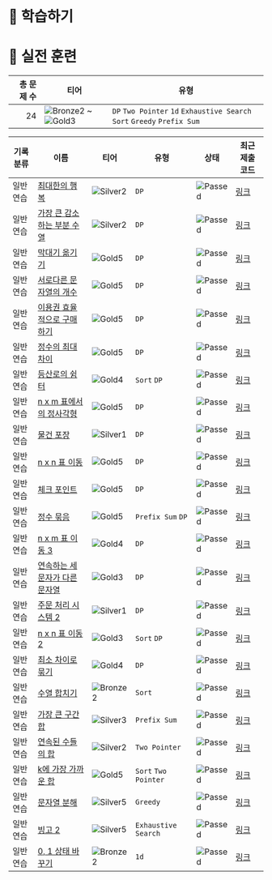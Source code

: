 # 📖 학습하기

# 🥇 실전 훈련
|총 문제 수|티어|유형|
|---:|---|---|
|24|![Bronze2][b2] ~ ![Gold3][g3]|`DP` `Two Pointer` `1d` `Exhaustive Search` `Sort` `Greedy` `Prefix Sum`|

|기록분류|이름|티어|유형|상태|최근 제출 코드|
|---|---|---|---|---|---|
|일반 연습|[최대한의 행복](https://www.codetree.ai/training-field/search/problems/maximum-happiness)|![Silver2][s2]|`DP`|![Passed][passed]|[링크](https://github.com/plast7/codetree-TILs/blob/main/240919/%EC%B5%9C%EB%8C%80%ED%95%9C%EC%9D%98%20%ED%96%89%EB%B3%B5/maximum-happiness.cpp)|
|일반 연습|[가장 큰 감소하는 부분 수열](https://www.codetree.ai/training-field/search/problems/largest-decreasing-subsequence)|![Silver2][s2]|`DP`|![Passed][passed]|[링크](https://github.com/plast7/codetree-TILs/blob/main/240919/%EA%B0%80%EC%9E%A5%20%ED%81%B0%20%EA%B0%90%EC%86%8C%ED%95%98%EB%8A%94%20%EB%B6%80%EB%B6%84%20%EC%88%98%EC%97%B4/largest-decreasing-subsequence.cpp)|
|일반 연습|[막대기 옮기기](https://www.codetree.ai/training-field/search/problems/moving-the-stick)|![Gold5][g5]|`DP`|![Passed][passed]|[링크](https://github.com/plast7/codetree-TILs/blob/main/240919/%EB%A7%89%EB%8C%80%EA%B8%B0%20%EC%98%AE%EA%B8%B0%EA%B8%B0/moving-the-stick.cpp)|
|일반 연습|[서로다른 문자열의 개수](https://www.codetree.ai/training-field/search/problems/number-of-different-strings)|![Gold5][g5]|`DP`|![Passed][passed]|[링크](https://github.com/plast7/codetree-TILs/blob/main/240919/%EC%84%9C%EB%A1%9C%EB%8B%A4%EB%A5%B8%20%EB%AC%B8%EC%9E%90%EC%97%B4%EC%9D%98%20%EA%B0%9C%EC%88%98/number-of-different-strings.cpp)|
|일반 연습|[이용권 효율적으로 구매하기](https://www.codetree.ai/training-field/search/problems/purchasing-tickets-efficiently)|![Gold5][g5]|`DP`|![Passed][passed]|[링크](https://github.com/plast7/codetree-TILs/blob/main/240919/%EC%9D%B4%EC%9A%A9%EA%B6%8C%20%ED%9A%A8%EC%9C%A8%EC%A0%81%EC%9C%BC%EB%A1%9C%20%EA%B5%AC%EB%A7%A4%ED%95%98%EA%B8%B0/purchasing-tickets-efficiently.cpp)|
|일반 연습|[정수의 최대 차이](https://www.codetree.ai/training-field/search/problems/maximum-difference-between-integers)|![Gold5][g5]|`DP`|![Passed][passed]|[링크](https://github.com/plast7/codetree-TILs/blob/main/240919/%EC%A0%95%EC%88%98%EC%9D%98%20%EC%B5%9C%EB%8C%80%20%EC%B0%A8%EC%9D%B4/maximum-difference-between-integers.cpp)|
|일반 연습|[등산로의 쉼터](https://www.codetree.ai/training-field/search/problems/shelter-on-the-hiking-trail)|![Gold4][g4]|`Sort` `DP`|![Passed][passed]|[링크](https://github.com/plast7/codetree-TILs/blob/main/240919/%EB%93%B1%EC%82%B0%EB%A1%9C%EC%99%80%20%EC%89%BC%ED%84%B0/shelter-on-the-hiking-trail.cpp)|
|일반 연습|[n x m 표에서의 정사각형](https://www.codetree.ai/training-field/search/problems/squares-in-an-n-x-m-table)|![Gold5][g5]|`DP`|![Passed][passed]|[링크](https://github.com/plast7/codetree-TILs/blob/main/240919/n%20x%20m%20%ED%91%9C%EC%97%90%EC%84%9C%EC%9D%98%20%EC%A0%95%EC%82%AC%EA%B0%81%ED%98%95/squares-in-an-n-x-m-table.cpp)|
|일반 연습|[물건 포장](https://www.codetree.ai/training-field/search/problems/packaging-of-things)|![Silver1][s1]|`DP`|![Passed][passed]|[링크](https://github.com/plast7/codetree-TILs/blob/main/240919/%EB%AC%BC%EA%B1%B4%20%ED%8F%AC%EC%9E%A5/packaging-of-things.cpp)|
|일반 연습|[n x n 표 이동](https://www.codetree.ai/training-field/search/problems/move-n-x-n-table)|![Gold5][g5]|`DP`|![Passed][passed]|[링크](https://github.com/plast7/codetree-TILs/blob/main/240919/n%20x%20n%20%ED%91%9C%20%EC%9D%B4%EB%8F%99/move-n-x-n-table.cpp)|
|일반 연습|[체크 포인트](https://www.codetree.ai/training-field/search/problems/check-point)|![Gold5][g5]|`DP`|![Passed][passed]|[링크](https://github.com/plast7/codetree-TILs/blob/main/240919/%EC%B2%B4%ED%81%AC%20%ED%8F%AC%EC%9D%B8%ED%8A%B8/check-point.cpp)|
|일반 연습|[정수 묶음](https://www.codetree.ai/training-field/search/problems/bunch-of-integers)|![Gold5][g5]|`Prefix Sum` `DP`|![Passed][passed]|[링크](https://github.com/plast7/codetree-TILs/blob/main/240919/%EC%A0%95%EC%88%98%20%EB%AC%B6%EC%9D%8C/bunch-of-integers.cpp)|
|일반 연습|[n x m 표 이동 3](https://www.codetree.ai/training-field/search/problems/move-n-x-m-table-3)|![Gold4][g4]|`DP`|![Passed][passed]|[링크](https://github.com/plast7/codetree-TILs/blob/main/240919/n%20x%20m%20%ED%91%9C%20%EC%9D%B4%EB%8F%99%203/move-n-x-m-table-3.cpp)|
|일반 연습|[연속하는 세 문자가 다른 문자열](https://www.codetree.ai/training-field/search/problems/a-string-with-three-consecutive-characters-different)|![Gold3][g3]|`DP`|![Passed][passed]|[링크](https://github.com/plast7/codetree-TILs/blob/main/240919/%EC%97%B0%EC%86%8D%ED%95%98%EB%8A%94%20%EC%84%B8%20%EB%AC%B8%EC%9E%90%EA%B0%80%20%EB%8B%A4%EB%A5%B8%20%EB%AC%B8%EC%9E%90%EC%97%B4/a-string-with-three-consecutive-characters-different.cpp)|
|일반 연습|[주문 처리 시스템 2](https://www.codetree.ai/training-field/search/problems/order-processing-system-2)|![Silver1][s1]|`DP`|![Passed][passed]|[링크](https://github.com/plast7/codetree-TILs/blob/main/240919/%EC%A3%BC%EB%AC%B8%20%EC%B2%98%EB%A6%AC%20%EC%8B%9C%EC%8A%A4%ED%85%9C%202/order-processing-system-2.cpp)|
|일반 연습|[n x n 표 이동 2](https://www.codetree.ai/training-field/search/problems/move-n-x-n-table-2)|![Gold3][g3]|`Sort` `DP`|![Passed][passed]|[링크](https://github.com/plast7/codetree-TILs/blob/main/240919/n%20x%20n%20%ED%91%9C%20%EC%9D%B4%EB%8F%99%202/move-n-x-n-table-2.cpp)|
|일반 연습|[최소 차이로 묶기](https://www.codetree.ai/training-field/search/problems/bundling-with-minimum-difference)|![Gold4][g4]|`DP`|![Passed][passed]|[링크](https://github.com/plast7/codetree-TILs/blob/main/240919/%EC%B5%9C%EC%86%8C%20%EC%B0%A8%EC%9D%B4%EB%A1%9C%20%EB%AC%B6%EA%B8%B0/bundling-with-minimum-difference.cpp)|
|일반 연습|[수열 합치기](https://www.codetree.ai/training-field/search/problems/concatenation-of-sequences)|![Bronze2][b2]|`Sort`|![Passed][passed]|[링크](https://github.com/plast7/codetree-TILs/blob/main/240919/%EC%88%98%EC%97%B4%20%ED%95%A9%EC%B9%98%EA%B8%B0/concatenation-of-sequences.cpp)|
|일반 연습|[가장 큰 구간 합](https://www.codetree.ai/training-field/search/problems/largest-interval-sum)|![Silver3][s3]|`Prefix Sum`|![Passed][passed]|[링크](https://github.com/plast7/codetree-TILs/blob/main/240919/%EA%B0%80%EC%9E%A5%20%ED%81%B0%20%EA%B5%AC%EA%B0%84%20%ED%95%A9/largest-interval-sum.cpp)|
|일반 연습|[연속된 수들의 합](https://www.codetree.ai/training-field/search/problems/sum-of-consecutive-numbers)|![Silver2][s2]|`Two Pointer`|![Passed][passed]|[링크](https://github.com/plast7/codetree-TILs/blob/main/240919/%EC%97%B0%EC%86%8D%EB%90%9C%20%EC%88%98%EB%93%A4%EC%9D%98%20%ED%95%A9/sum-of-consecutive-numbers.cpp)|
|일반 연습|[k에 가장 가까운 합](https://www.codetree.ai/training-field/search/problems/sum-closest-to-k)|![Gold5][g5]|`Sort` `Two Pointer`|![Passed][passed]|[링크](https://github.com/plast7/codetree-TILs/blob/main/240919/k%EC%97%90%20%EA%B0%80%EC%9E%A5%20%EA%B0%80%EA%B9%8C%EC%9A%B4%20%ED%95%A9/sum-closest-to-k.cpp)|
|일반 연습|[문자열 분해](https://www.codetree.ai/training-field/search/problems/string-decomposition)|![Silver5][s5]|`Greedy`|![Passed][passed]|[링크](https://github.com/plast7/codetree-TILs/blob/main/240919/%EB%AC%B8%EC%9E%90%EC%97%B4%20%EB%B6%84%ED%95%B4/string-decomposition.cpp)|
|일반 연습|[빙고 2](https://www.codetree.ai/training-field/search/problems/bingo-2)|![Silver5][s5]|`Exhaustive Search`|![Passed][passed]|[링크](https://github.com/plast7/codetree-TILs/blob/main/240919/%EB%B9%99%EA%B3%A0%202/bingo-2.cpp)|
|일반 연습|[0, 1 상태 바꾸기](https://www.codetree.ai/training-field/search/problems/0,-1-change-state)|![Bronze2][b2]|`1d`|![Passed][passed]|[링크](https://github.com/plast7/codetree-TILs/blob/main/240919/0%2C%201%20%EC%83%81%ED%83%9C%20%EB%B0%94%EA%BE%B8%EA%B8%B0/change-01-state.cpp)|










[b5]: https://img.shields.io/badge/Bronze_5-%235D3E31.svg
[b4]: https://img.shields.io/badge/Bronze_4-%235D3E31.svg
[b3]: https://img.shields.io/badge/Bronze_3-%235D3E31.svg
[b2]: https://img.shields.io/badge/Bronze_2-%235D3E31.svg
[b1]: https://img.shields.io/badge/Bronze_1-%235D3E31.svg
[s5]: https://img.shields.io/badge/Silver_5-%23394960.svg
[s4]: https://img.shields.io/badge/Silver_4-%23394960.svg
[s3]: https://img.shields.io/badge/Silver_3-%23394960.svg
[s2]: https://img.shields.io/badge/Silver_2-%23394960.svg
[s1]: https://img.shields.io/badge/Silver_1-%23394960.svg
[g5]: https://img.shields.io/badge/Gold_5-%23FFC433.svg
[g4]: https://img.shields.io/badge/Gold_4-%23FFC433.svg
[g3]: https://img.shields.io/badge/Gold_3-%23FFC433.svg
[g2]: https://img.shields.io/badge/Gold_2-%23FFC433.svg
[g1]: https://img.shields.io/badge/Gold_1-%23FFC433.svg
[p5]: https://img.shields.io/badge/Platinum_5-%2376DDD8.svg
[p4]: https://img.shields.io/badge/Platinum_4-%2376DDD8.svg
[p3]: https://img.shields.io/badge/Platinum_3-%2376DDD8.svg
[p2]: https://img.shields.io/badge/Platinum_2-%2376DDD8.svg
[p1]: https://img.shields.io/badge/Platinum_1-%2376DDD8.svg
[passed]: https://img.shields.io/badge/Passed-%23009D27.svg
[failed]: https://img.shields.io/badge/Failed-%23D24D57.svg
[easy]: https://img.shields.io/badge/쉬움-%235cb85c.svg?for-the-badge
[medium]: https://img.shields.io/badge/보통-%23FFC433.svg?for-the-badge
[hard]: https://img.shields.io/badge/어려움-%23D24D57.svg?for-the-badge